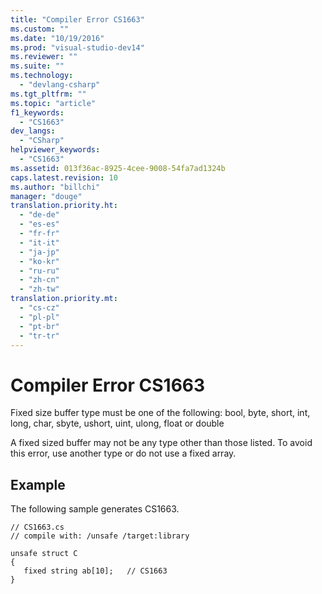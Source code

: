 ```yaml
---
title: "Compiler Error CS1663"
ms.custom: ""
ms.date: "10/19/2016"
ms.prod: "visual-studio-dev14"
ms.reviewer: ""
ms.suite: ""
ms.technology: 
  - "devlang-csharp"
ms.tgt_pltfrm: ""
ms.topic: "article"
f1_keywords: 
  - "CS1663"
dev_langs: 
  - "CSharp"
helpviewer_keywords: 
  - "CS1663"
ms.assetid: 013f36ac-8925-4cee-9008-54fa7ad1324b
caps.latest.revision: 10
ms.author: "billchi"
manager: "douge"
translation.priority.ht: 
  - "de-de"
  - "es-es"
  - "fr-fr"
  - "it-it"
  - "ja-jp"
  - "ko-kr"
  - "ru-ru"
  - "zh-cn"
  - "zh-tw"
translation.priority.mt: 
  - "cs-cz"
  - "pl-pl"
  - "pt-br"
  - "tr-tr"
---
```

# Compiler Error CS1663
Fixed size buffer type must be one of the following: bool, byte, short, int, long, char, sbyte, ushort, uint, ulong, float or double  
  
 A fixed sized buffer may not be any type other than those listed. To avoid this error, use another type or do not use a fixed array.  
  
## Example  
 The following sample generates CS1663.  
  
```  
// CS1663.cs  
// compile with: /unsafe /target:library  
  
unsafe struct C  
{  
   fixed string ab[10];   // CS1663  
}  
```
